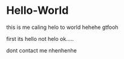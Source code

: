 # Hello-World
this is me caling helo to world hehehe gtfooh

first its hello not helo ok.....

dont contact me nhenhenhe
